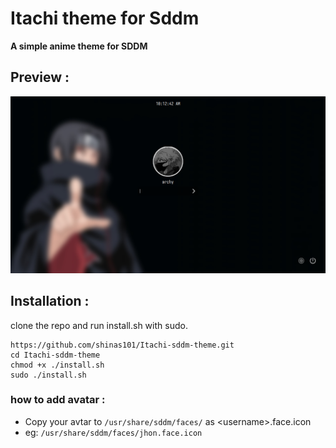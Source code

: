 # Itachi theme for Sddm

**A simple anime theme for SDDM**

## Preview :
![preview](Itachi/preview.png)

## Installation :

clone the repo and run install.sh with sudo.
```
https://github.com/shinas101/Itachi-sddm-theme.git
cd Itachi-sddm-theme
chmod +x ./install.sh
sudo ./install.sh

```
### how to add avatar :
- Copy your avtar to `/usr/share/sddm/faces/` as \<username\>.face.icon
-   eg: `/usr/share/sddm/faces/jhon.face.icon`
<!---https://github.com/shinas101

